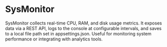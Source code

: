 # SysMonitor
SysMonitor collects real-time CPU, RAM, and disk usage metrics. It exposes data via a REST API, logs to the console at configurable intervals, and saves to a local file path set in appsettings.json. Useful for monitoring system performance or integrating with analytics tools.
